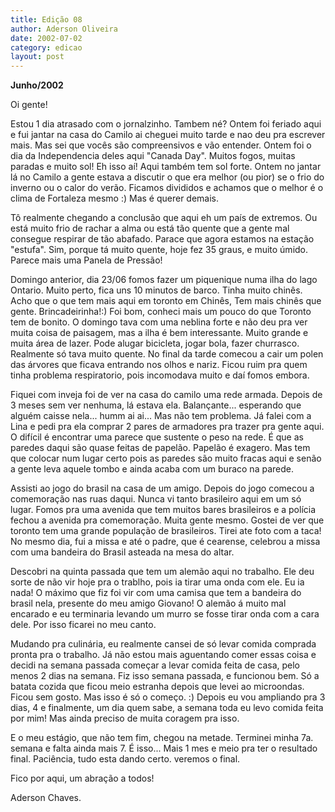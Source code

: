 ```yaml
---
title: Edição 08
author: Aderson Oliveira
date: 2002-07-02
category: edicao
layout: post
---
```


**Junho/2002**

Oi gente!

Estou 1 dia atrasado com o jornalzinho. Tambem né? Ontem foi feriado aqui e fui jantar na casa do Camilo ai cheguei muito tarde e nao deu pra escrever mais. Mas sei que vocês são compreensivos e vão entender. Ontem foi o dia da Independencia deles aqui "Canada Day". Muitos fogos, muitas paradas e muito sol! Eh isso aí! Aqui também tem sol forte. Ontem no jantar lá no Camilo a gente estava a discutir o que era melhor (ou pior) se o frio do inverno ou o calor do verão. Ficamos divididos e achamos que o melhor é o clima de Fortaleza mesmo :) Mas é querer demais.

Tô realmente chegando a conclusão que aqui eh um país de extremos. Ou está muito frio de rachar a alma ou está tão quente que a gente mal consegue respirar de tão abafado. Parace que agora estamos na estação "estufa". Sim, porque tá muito quente, hoje fez 35 graus, e muito úmido. Parece mais uma Panela de Pressão!

Domingo anterior, dia 23/06 fomos fazer um piquenique numa ilha do lago Ontario. Muito perto, fica uns 10 minutos de barco. Tinha muito chinês. Acho que o que tem mais aqui em toronto em Chinês, Tem mais chinês que gente. Brincadeirinha!:) Foi bom, conheci mais um pouco do que Toronto tem de bonito. O domingo tava com uma neblina forte e não deu pra ver muita coisa de paisagem, mas a ilha é bem interessante. Muito grande e muita área de lazer. Pode alugar bicicleta, jogar bola, fazer churrasco. Realmente só tava muito quente. No final da tarde comecou a cair um polen das árvores que ficava entrando nos olhos e nariz. Ficou ruim pra quem tinha problema respiratorio, pois incomodava muito e daí fomos embora.

Fiquei com inveja foi de ver na casa do camilo uma rede armada. Depois de 3 meses sem ver nenhuma, lá estava ela. Balançante... esperando que alguém caisse nela... humm ai ai... Mas não tem problema. Já falei com a Lina e pedi pra ela comprar 2 pares de armadores pra trazer pra gente aqui. O difícil é encontrar uma parece que sustente o peso na rede. É que as paredes daqui são quase feitas de papelão. Papelão é exagero. Mas tem que colocar num lugar certo pois as paredes são muito fracas aqui e senão a gente leva aquele tombo e ainda acaba com um buraco na parede.

Assisti ao jogo do brasil na casa de um amigo. Depois do jogo comecou a comemoração nas ruas daqui. Nunca vi tanto brasileiro aqui em um só lugar. Fomos pra uma avenida que tem muitos bares brasileiros e a polícia fechou a avenida pra comemoração. Muita gente mesmo. Gostei de ver que toronto tem uma grande população de brasileiros. Tirei ate foto com a taca! No mesmo dia, fui a missa e até o padre, que é cearense, celebrou a missa com uma bandeira do Brasil asteada na mesa do altar.

Descobri na quinta passada que tem um alemão aqui no trabalho. Ele deu sorte de não vir hoje pra o trablho, pois ia tirar uma onda com ele. Eu ia nada! O máximo que fiz foi vir com uma camisa que tem a bandeira do brasil nela, presente do meu amigo Giovano! O alemão á muito mal encarado e eu terminaria levando um murro se fosse tirar onda com a cara dele. Por isso ficarei no meu canto.

Mudando pra culinária, eu realmente cansei de só levar comida comprada pronta pra o trabalho. Já não estou mais aguentando comer essas coisa e decidi na semana passada começar a levar comida feita de casa, pelo menos 2 dias na semana. Fiz isso semana passada, e funcionou bem. Só a batata cozida que ficou meio estranha depois que levei ao microondas. Ficou sem gosto. Mas isso é só o começo. :) Depois eu vou ampliando pra 3 dias, 4 e finalmente, um dia quem sabe, a semana toda eu levo comida feita por mim! Mas ainda preciso de muita coragem pra isso.

E o meu estágio, que não tem fim, chegou na metade. Terminei minha 7a. semana e falta ainda mais 7. É isso... Mais 1 mes e meio pra ter o resultado final. Paciência, tudo esta dando certo. veremos o final.

Fico por aqui, um abração a todos!

Aderson Chaves.